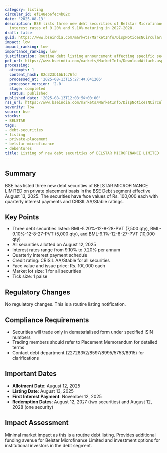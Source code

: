 ```yaml
---
category: listing
circular_id: ef148eb6fec4b02c
date: '2025-08-13'
description: BSE lists three new debt securities of Belstar Microfinance Limited with
  interest rates of 9.20% and 9.10% maturing in 2027-2028.
draft: false
guid: https://www.bseindia.com/markets/MarketInfo/DispNoticesNCirculars.aspx?Noticeid={05393072-53D2-48A3-97AC-1ABC012009A4}&noticeno=20250813-33&dt=08/13/2025&icount=33&totcount=65&flag=0
impact: low
impact_ranking: low
importance_ranking: low
justification: Routine debt listing announcement affecting specific securities only
pdf_url: https://www.bseindia.com/markets/MarketInfo/DownloadAttach.aspx?id=20250813-33&attachedId=
processing:
  attempts: 1
  content_hash: 82d323b16b1c76fd
  processed_at: '2025-08-13T15:27:40.041206'
  processor_version: '2.0'
  stage: completed
  status: published
published_date: '2025-08-13T12:08:56+00:00'
rss_url: https://www.bseindia.com/markets/MarketInfo/DispNoticesNCirculars.aspx?Noticeid={05393072-53D2-48A3-97AC-1ABC012009A4}&noticeno=20250813-33&dt=08/13/2025&icount=33&totcount=65&flag=0
severity: low
source: bse
stocks:
- BELSTAR
tags:
- debt-securities
- listing
- private-placement
- belstar-microfinance
- debentures
title: Listing of new debt securities of BELSTAR MICROFINANCE LIMITED
---
```


## Summary

BSE has listed three new debt securities of BELSTAR MICROFINANCE LIMITED on private placement basis in the BSE Debt segment effective August 13, 2025. The securities have face values of Rs. 100,000 each with quarterly interest payments and CRISIL AA/Stable ratings.

## Key Points

- Three debt securities listed: BML-9.20%-12-8-28-PVT (7,500 qty), BML-9.10%-12-8-27-PVT (5,000 qty), and BML-9.1%-12-8-27-PVT (10,000 qty)
- All securities allotted on August 12, 2025
- Interest rates range from 9.10% to 9.20% per annum
- Quarterly interest payment schedule
- Credit rating: CRISIL AA/Stable for all securities
- Face value and issue price: Rs. 100,000 each
- Market lot size: 1 for all securities
- Tick size: 1 paise

## Regulatory Changes

No regulatory changes. This is a routine listing notification.

## Compliance Requirements

- Securities will trade only in dematerialised form under specified ISIN numbers
- Trading members should refer to Placement Memorandum for detailed terms
- Contact debt department (22728352/8597/8995/5753/8915) for clarifications

## Important Dates

- **Allotment Date**: August 12, 2025
- **Listing Date**: August 13, 2025
- **First Interest Payment**: November 12, 2025
- **Redemption Dates**: August 12, 2027 (two securities) and August 12, 2028 (one security)

## Impact Assessment

Minimal market impact as this is a routine debt listing. Provides additional funding avenue for Belstar Microfinance Limited and investment options for institutional investors in the debt segment.